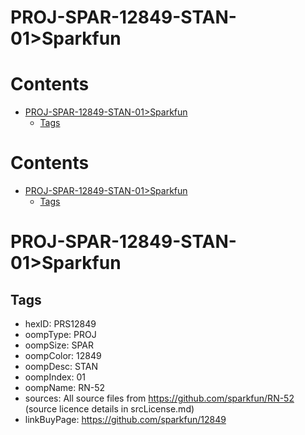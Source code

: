 
PROJ-SPAR-12849-STAN-01>Sparkfun
================================

Contents
========

* [PROJ-SPAR-12849-STAN-01>Sparkfun](#proj-spar-12849-stan-01sparkfun)
	* [Tags](#tags)

Contents
========

* [PROJ-SPAR-12849-STAN-01>Sparkfun](#proj-spar-12849-stan-01sparkfun)
	* [Tags](#tags)

# PROJ-SPAR-12849-STAN-01>Sparkfun

## Tags

- hexID: PRS12849
- oompType: PROJ
- oompSize: SPAR
- oompColor: 12849
- oompDesc: STAN
- oompIndex: 01
- oompName: RN-52
- sources: All source files from https://github.com/sparkfun/RN-52 (source licence details in srcLicense.md)
- linkBuyPage: https://github.com/sparkfun/12849
